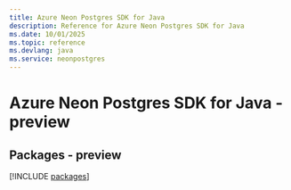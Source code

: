 ```yaml
---
title: Azure Neon Postgres SDK for Java
description: Reference for Azure Neon Postgres SDK for Java
ms.date: 10/01/2025
ms.topic: reference
ms.devlang: java
ms.service: neonpostgres
---
```

# Azure Neon Postgres SDK for Java - preview
## Packages - preview
[!INCLUDE [packages](neon-postgres-index.md)]